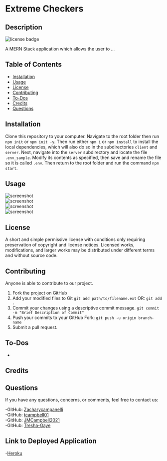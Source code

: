
# Extreme Checkers
  
## Description 
![license badge](https://img.shields.io/badge/license-mit-green)
  
A MERN Stack application which allows the user to ...


## Table of Contents
* [Installation](#Installation)
* [Usage](#Usage)
* [License](#License)
* [Contributing](#Contributing)
* [To-Dos](#To-Dos)
* [Credits](#Credits)
* [Questions](#Questions)



## Installation
Clone this repository to your computer. Navigate to the root folder then run `npm init` or `npm init -y`. Then run either `npm i` or `npm install` to install the local dependencies, which will also do so in the subdirectories `client` and `server`. Next, navigate into the `server` subdirectory and locate the file `.env_sample`. Modify its contents as specified, then save and rename the file so it is called `.env`. Then return to the root folder and run the command `npm start`.
 
  
## Usage



  
![screenshot](public/images/Screenshot_1.png)  
![screenshot](public/images/Screenshot_2.png)  
![screenshot](public/images/Screenshot_3.png)  
![screenshot](public/images/Screenshot_4.png)



## License
A short and simple permissive license with conditions only requiring preservation of copyright and license notices. Licensed works, modifications, and larger works may be distributed under different terms and without source code.  

## Contributing
Anyone is able to contribute to our project.

1.	Fork the project on GitHub
2.	Add your modified files to Git
    `git add path/to/filename.ext`
    OR:
    `git add .`
3.	Commit your changes using a descriptive commit message.
    `git commit -m "Brief Description of Commit"`
4.	Push your commits to your GitHub Fork:
    `git push -u origin branch-name`
5.	Submit a pull request.

## To-Dos
- 

## Credits
   

## Questions
If you have any questions, concerns, or comments, feel free to contact us:
  
-GitHub: [Zacharycampanelli](https://github.com/Zacharycampanelli)  
-GitHub: [tcampbell01](https://github.com/tcampbell01)  
-GitHub: [JMCampbell2021](https://github.com/JMCampbell2021)  
-GitHub: [Tresha-Gaye](https://github.com/Tresha-Gaye)  

## Link to Deployed Application
-[Heroku]()